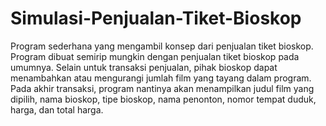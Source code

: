 # Simulasi-Penjualan-Tiket-Bioskop
Program sederhana yang mengambil konsep dari penjualan tiket bioskop. Program dibuat semirip mungkin dengan penjualan tiket bioskop pada umumnya. Selain untuk transaksi penjualan, pihak bioskop dapat menambahkan atau mengurangi jumlah film yang tayang dalam program.
Pada akhir transaksi, program nantinya akan menampilkan judul film yang dipilih, nama bioskop, tipe bioskop, nama penonton, nomor tempat duduk, harga, dan total harga.
